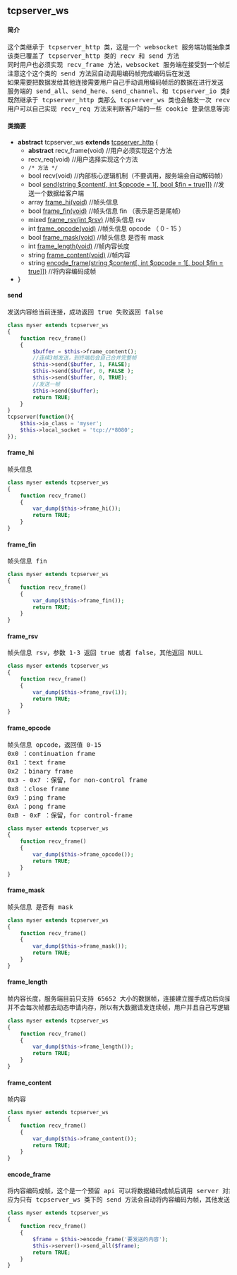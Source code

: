 ## tcpserver_ws
#### 简介
<pre>
这个类继承于 tcpserver_http 类，这是一个 websocket 服务端功能抽象类，用户可以继承该类来完成一个 websocket 服务端
该类已覆盖了 tcpserver_http 类的 recv 和 send 方法
同时用户也必须实现 recv_frame 方法，websocket 服务端在接受到一个帧后会触发这个方法
注意这个这个类的 send 方法回自动调用编码帧完成编码后在发送
如果需要把数据发给其他连接需要用户自己手动调用编码帧后的数据在进行发送
服务端的 send_all、send_here、send_channel、和 tcpserver_io 类的 send_them 并不会编码任何数据
既然继承于 tcpserver_http 类那么 tcpserver_ws 类也会触发一次 recv_req 方法后才会进入接收帧的逻辑
用户可以自己实现 recv_req 方法来判断客户端的一些 cookie 登录信息等流程控制
</pre>
#### 类摘要
- **abstract** tcpserver_ws **extends** [tcpserver_http](tcpserver_http.md) {
	- **abstract** recv_frame(void) //用户必须实现这个方法
	- recv_req(void) //用户选择实现这个方法
	- `/* 方法 */`
	- bool recv(void) //内部核心逻辑机制（不要调用，服务端会自动解码帧）
	- bool [send(string $content[, int $opcode = 1[, bool $fin = true]])](tcpserver_ws.md#send) //发送一个数据给客户端
	- array [frame_hi(void)](tcpserver_ws.md#frame_hi) //帧头信息
	- bool [frame_fin(void)](tcpserver_ws.md#frame_fin) //帧头信息 fin （表示是否是尾帧）
	- mixed [frame_rsv(int $rsv)](tcpserver_ws.md#frame_rsv) //帧头信息 rsv
	- int [frame_opcode(void)](tcpserver_ws.md#frame_opcode) //帧头信息 opcode （ 0 - 15 ）
	- bool [frame_mask(void)](tcpserver_ws.md#frame_mask) //帧头信息 是否有 mask
	- int [frame_length(void)](tcpserver_ws.md#frame_length) //帧内容长度
	- string [frame_content(void)](tcpserver_ws.md#frame_content) //帧内容
	- string [encode_frame(string $content[, int $opcode = 1[, bool $fin = true]])](tcpserver_ws.md#encode_frame) //将内容编码成帧
- }
#### send
<pre>
发送内容给当前连接，成功返回 true 失败返回 false
</pre>
```php
class myser extends tcpserver_ws
{
	function recv_frame()
	{
		$buffer = $this->frame_content();
		//连续3帧发送，到终端后会自己合并完整帧
		$this->send($buffer, 1, FALSE);
		$this->send($buffer, 0, FALSE );
		$this->send($buffer, 0, TRUE);
		//发送一帧
		$this->send($buffer);
		return TRUE;
	}
}
tcpserver(function(){
	$this->io_class = 'myser';
	$this->local_socket = 'tcp://*8080';
});
```
#### frame_hi
<pre>
帧头信息
</pre>
```php
class myser extends tcpserver_ws
{
	function recv_frame()
	{
		var_dump($this->frame_hi());
		return TRUE;
	}
}
```
#### frame_fin
<pre>
帧头信息 fin
</pre>
```php
class myser extends tcpserver_ws
{
	function recv_frame()
	{
		var_dump($this->frame_fin());
		return TRUE;
	}
}
```
#### frame_rsv
<pre>
帧头信息 rsv，参数 1-3 返回 true 或者 false，其他返回 NULL
</pre>
```php
class myser extends tcpserver_ws
{
	function recv_frame()
	{
		var_dump($this->frame_rsv(1));
		return TRUE;
	}
}
```
#### frame_opcode
<pre>
帧头信息 opcode，返回值 0-15
0x0 ：continuation frame
0x1 ：text frame
0x2 ：binary frame
0x3 - 0x7 ：保留，for non-control frame
0x8 ：close frame
0x9 ：ping frame
0xA ：pong frame
0xB - 0xF ：保留，for control-frame
</pre>
```php
class myser extends tcpserver_ws
{
	function recv_frame()
	{
		var_dump($this->frame_opcode());
		return TRUE;
	}
}
```
#### frame_mask
<pre>
帧头信息 是否有 mask
</pre>
```php
class myser extends tcpserver_ws
{
	function recv_frame()
	{
		var_dump($this->frame_mask());
		return TRUE;
	}
}
```
#### frame_length
<pre>
帧内容长度，服务端目前只支持 65652 大小的数据帧，连接建立握手成功后向操作系统申请
并不会每次帧都去动态申请内存，所以有大数据请发连续帧，用户并且自己写逻辑规则
</pre>
```php
class myser extends tcpserver_ws
{
	function recv_frame()
	{
		var_dump($this->frame_length());
		return TRUE;
	}
}
```
#### frame_content
<pre>
帧内容
</pre>
```php
class myser extends tcpserver_ws
{
	function recv_frame()
	{
		var_dump($this->frame_content());
		return TRUE;
	}
}
```
#### encode_frame
<pre>
将内容编码成帧，这个是一个预留 api 可以将数据编码成帧后调用 server 对象下 的 send_all 等方法发送给其连接
应为只有 tcpserver_ws 类下的 send 方法会自动将内容编码为帧，其他发送方法并不会任何编码
</pre>
```php
class myser extends tcpserver_ws
{
	function recv_frame()
	{
		$frame = $this->encode_frame('要发送的内容');
		$this->server()->send_all($frame);
		return TRUE;
	}
}
```
